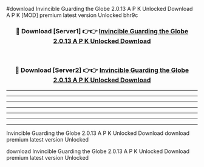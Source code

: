 #download Invincible Guarding the Globe 2.0.13 A P K Unlocked Download A P K [MOD] premium latest version Unlocked bhr9c 



<div align="center">
<h3>🔴 Download [Server1] 👉👉 <a href="https://apkdownload-94cd0.web.app/">Invincible Guarding the Globe 2.0.13 A P K Unlocked Download</a></h3><br>

<h3>🔴 Download [Server2] 👉👉 <a href="https://apkdownload-94cd0.web.app/">Invincible Guarding the Globe 2.0.13 A P K Unlocked Download</a></h3>
</div>





----------------------------------------------------------

----------------------------------------------------------

----------------------------------------------------------

----------------------------------------------------------

----------------------------------------------------------

----------------------------------------------------------

----------------------------------------------------------

Invincible Guarding the Globe 2.0.13 A P K Unlocked Download download premium latest version Unlocked

download Invincible Guarding the Globe 2.0.13 A P K Unlocked Download premium latest version Unlocked
